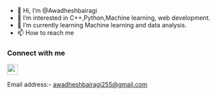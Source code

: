 - 👋 Hi, I’m @Awadheshbairagi
- 👀 I’m interested in C++,Python,Machine learning, web development. 
- 🌱 I’m currently learning Machine learning and data analysis.
- 📫 How to reach me 
### Connect with me
<a href="https://www.instagram.com/awadhesh_bairagi_/"><img width="25px" src="https://upload.wikimedia.org/wikipedia/commons/thumb/a/a5/Instagram_icon.png/1024px-Instagram_icon.png"></a>

<!---
Awadheshbairagi/Awadheshbairagi is a ✨ special ✨ repository because its `README.md` (this file) appears on your GitHub profile.
You can click the Preview link to take a look at your changes.
--->

Email address:- awadheshbairagi255@gmail.com
